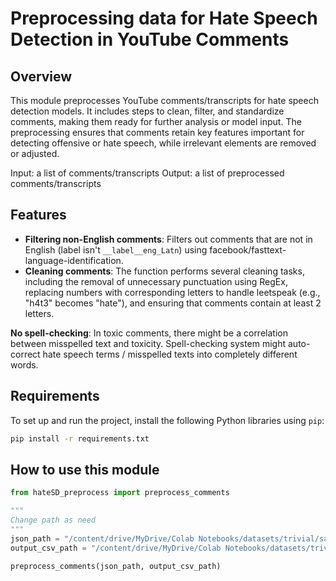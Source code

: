 ﻿# Preprocessing data for Hate Speech Detection in YouTube Comments

## Overview

This module preprocesses YouTube comments/transcripts for hate speech detection models. It includes steps to clean, filter, and standardize comments, making them ready for further analysis or model input. The preprocessing ensures that comments retain key features important for detecting offensive or hate speech, while irrelevant elements are removed or adjusted.

Input: a list of comments/transcripts
Output: a list of preprocessed comments/transcripts

## Features

-   **Filtering non-English comments**: Filters out comments that are not in English (label isn't `__label__eng_Latn`) using facebook/fasttext-language-identification.
-  **Cleaning comments**: The function performs several cleaning tasks, including the removal of unnecessary punctuation using RegEx,  replacing numbers with corresponding letters to handle leetspeak (e.g., "h4t3" becomes "hate"), and ensuring that comments contain at least 2 letters.

**No spell-checking**: In toxic comments, there might be a correlation between misspelled text and toxicity. Spell-checking system might auto-correct hate speech terms / misspelled texts into completely different words.

## Requirements

To set up and run the project, install the following Python libraries using `pip`:

```bash
pip install -r requirements.txt
```

## How to use this module

```python
from hateSD_preprocess import preprocess_comments

"""
Change path as need
"""
json_path = "/content/drive/MyDrive/Colab Notebooks/datasets/trivial/save_comment_example.json"
output_csv_path = "/content/drive/MyDrive/Colab Notebooks/datasets/trivial/cleaned_comments.csv"

preprocess_comments(json_path, output_csv_path)
 ```

